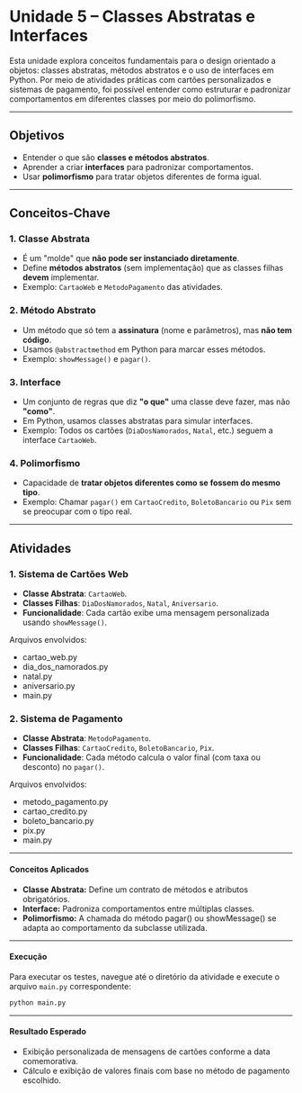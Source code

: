 # Unidade 5 – Classes Abstratas e Interfaces

Esta unidade explora conceitos fundamentais para o design orientado a objetos: classes abstratas, métodos abstratos e o uso de interfaces em Python. Por meio de atividades práticas com cartões personalizados e sistemas de pagamento, foi possível entender como estruturar e padronizar comportamentos em diferentes classes por meio do polimorfismo.

---

## Objetivos

- Entender o que são **classes e métodos abstratos**.
- Aprender a criar **interfaces** para padronizar comportamentos.
- Usar **polimorfismo** para tratar objetos diferentes de forma igual.

---

## Conceitos-Chave

### 1. **Classe Abstrata**

- É um "molde" que **não pode ser instanciado diretamente**.
- Define **métodos abstratos** (sem implementação) que as classes filhas **devem** implementar.
- Exemplo: `CartaoWeb` e `MetodoPagamento` das atividades.

### 2. **Método Abstrato**

- Um método que só tem a **assinatura** (nome e parâmetros), mas **não tem código**.
- Usamos `@abstractmethod` em Python para marcar esses métodos.
- Exemplo: `showMessage()` e `pagar()`.

### 3. **Interface**

- Um conjunto de regras que diz **"o que"** uma classe deve fazer, mas não **"como"**.
- Em Python, usamos classes abstratas para simular interfaces.
- Exemplo: Todos os cartões (`DiaDosNamorados`, `Natal`, etc.) seguem a interface `CartaoWeb`.

### 4. **Polimorfismo**

- Capacidade de **tratar objetos diferentes como se fossem do mesmo tipo**.
- Exemplo: Chamar `pagar()` em `CartaoCredito`, `BoletoBancario` ou `Pix` sem se preocupar com o tipo real.

---

## Atividades

### 1. **Sistema de Cartões Web**

- **Classe Abstrata**: `CartaoWeb`.
- **Classes Filhas**: `DiaDosNamorados`, `Natal`, `Aniversario`.
- **Funcionalidade**: Cada cartão exibe uma mensagem personalizada usando `showMessage()`.

Arquivos envolvidos:

- cartao_web.py
- dia_dos_namorados.py
- natal.py
- aniversario.py
- main.py

### 2. **Sistema de Pagamento**

- **Classe Abstrata**: `MetodoPagamento`.
- **Classes Filhas**: `CartaoCredito`, `BoletoBancario`, `Pix`.
- **Funcionalidade**: Cada método calcula o valor final (com taxa ou desconto) no `pagar()`.

Arquivos envolvidos:

- metodo_pagamento.py
- cartao_credito.py
- boleto_bancario.py
- pix.py
- main.py

---

#### Conceitos Aplicados

- **Classe Abstrata:** Define um contrato de métodos e atributos obrigatórios.
- **Interface:** Padroniza comportamentos entre múltiplas classes.
- **Polimorfismo:** A chamada do método pagar() ou showMessage() se adapta ao comportamento da subclasse utilizada.

---

#### Execução

Para executar os testes, navegue até o diretório da atividade e execute o arquivo `main.py` correspondente:

```bash
python main.py
```

---

#### Resultado Esperado

- Exibição personalizada de mensagens de cartões conforme a data comemorativa.
- Cálculo e exibição de valores finais com base no método de pagamento escolhido.
